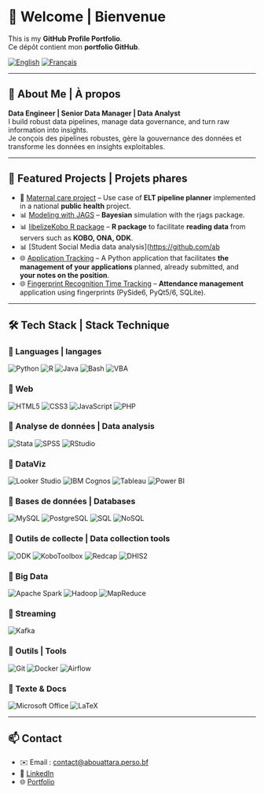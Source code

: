 # 👋 Welcome | Bienvenue

This is my **GitHub Profile Portfolio**.  
Ce dépôt contient mon **portfolio GitHub**.  

[![English](https://img.shields.io/badge/Readme-English-blue)](/https://abouattara.github.io/portifolio/) [![Français](https://img.shields.io/badge/Lire_en_Français-green)](./fr/README.md)

---

## 🚀 About Me | À propos
**Data Engineer | Senior Data Manager | Data Analyst**  
I build robust data pipelines, manage data governance, and turn raw information into insights.  
Je conçois des pipelines robustes, gère la gouvernance des données et transforme les données en insights exploitables.  

---

## 🌟 Featured Projects | Projets phares

- 🚀 [Maternal care project](https://github.com/abouattara/data-engineering/tree/main/maternal-health-project) – Use case of **ELT pipeline planner** implemented in a national **public health** project.
- 📊 [Modeling with JAGS](https://abouattara.github.io/jags-model/) – **Bayesian** simulation with the rjags package.  
- 📊 [libelizeKobo R package](https://abouattara.github.io/labelizeKobo/) – **R package** to facilitate **reading data** from servers such as **KOBO, ONA, ODK**.
- 📊 [Student Social Media data analysis](https://github.com/ab
- 🌐 [Application Tracking](https://abouattara.github.io/suivi-de-candidatures/) – A Python application that facilitates **the management of your applications** planned, already submitted, and **your notes on the position**. 
- 🌐 [Fingerprint Recognition Time Tracking](https://github.com/abouattara/development/) – **Attendance management** application using fingerprints (PySide6, PyQt5/6, SQLite).

---

## 🛠 Tech Stack | Stack Technique

### 🔹 Languages | langages
![Python](https://img.shields.io/badge/Python-3776AB?logo=python&logoColor=white)  ![R](https://img.shields.io/badge/R-276DC3?logo=r&logoColor=white)  ![Java](https://img.shields.io/badge/Java-007396?logo=java&logoColor=white)  ![Bash](https://img.shields.io/badge/Bash-4EAA25?logo=gnu-bash&logoColor=white)  ![VBA](https://img.shields.io/badge/VBA-217346?logo=microsoft-excel&logoColor=white)  

### 🔹 Web  
![HTML5](https://img.shields.io/badge/HTML5-E34F26?logo=html5&logoColor=white)  ![CSS3](https://img.shields.io/badge/CSS3-1572B6?logo=css3&logoColor=white)  ![JavaScript](https://img.shields.io/badge/JavaScript-F7DF1E?logo=javascript&logoColor=black)  ![PHP](https://img.shields.io/badge/PHP-777BB4?logo=php&logoColor=white)  

### 🔹 Analyse de données | Data analysis 
![Stata](https://img.shields.io/badge/Stata-1A5D8D?logoColor=white)  ![SPSS](https://img.shields.io/badge/SPSS-006699?logoColor=white)  ![RStudio](https://img.shields.io/badge/RStudio-75AADB?logo=rstudio&logoColor=white)  

### 🔹 DataViz
![Looker Studio](https://img.shields.io/badge/Looker%20Studio-4285F4?logo=looker&logoColor=white)  ![IBM Cognos](https://img.shields.io/badge/IBM%20Cognos-052FAD?logo=ibm&logoColor=white)  ![Tableau](https://img.shields.io/badge/Tableau-E97627?logo=tableau&logoColor=white)  ![Power BI](https://img.shields.io/badge/PowerBI-F2C811?logo=powerbi&logoColor=black)  

### 🔹 Bases de données  | Databases
![MySQL](https://img.shields.io/badge/MySQL-4479A1?logo=mysql&logoColor=white)  ![PostgreSQL](https://img.shields.io/badge/PostgreSQL-4169E1?logo=postgresql&logoColor=white)  ![SQL](https://img.shields.io/badge/SQL-336791?logo=databricks&logoColor=white)  ![NoSQL](https://img.shields.io/badge/NoSQL-CC2927?logo=mongodb&logoColor=white)  

### 🔹 Outils de collecte  | Data collection tools
![ODK](https://img.shields.io/badge/ODK-4A90E2?logoColor=white)  ![KoboToolbox](https://img.shields.io/badge/KoboToolbox-1E90FF?logoColor=white)  ![Redcap](https://img.shields.io/badge/Redcap-DC143C?logoColor=white)  ![DHIS2](https://img.shields.io/badge/DHIS2-006699?logoColor=white)  

### 🔹 Big Data  
![Apache Spark](https://img.shields.io/badge/Spark-E25A1C?logo=apachespark&logoColor=white)  ![Hadoop](https://img.shields.io/badge/Hadoop-FFCC00?logo=apachehadoop&logoColor=black)  ![MapReduce](https://img.shields.io/badge/MapReduce-FF6F00?logoColor=white)  

### 🔹 Streaming  
![Kafka](https://img.shields.io/badge/Apache%20Kafka-231F20?logo=apache-kafka&logoColor=white)  

### 🔹 Outils  | Tools
![Git](https://img.shields.io/badge/Git-F05032?logo=git&logoColor=white)  ![Docker](https://img.shields.io/badge/Docker-2496ED?logo=docker&logoColor=white)  ![Airflow](https://img.shields.io/badge/Apache%20Airflow-017CEE?logo=apache-airflow&logoColor=white)  

### 🔹 Texte & Docs  
![Microsoft Office](https://img.shields.io/badge/Microsoft%20Office-D83B01?logo=microsoft-office&logoColor=white)  ![LaTeX](https://img.shields.io/badge/LaTeX-008080?logo=latex&logoColor=white)  


---

## 📫 Contact
- ✉️ Email : contact@abouattara.perso.bf
- 🔗 [LinkedIn](https://linkedin.com/in/abouattara)  
- 🌐 [Portfolio](https://abouattara.perso.bf)
